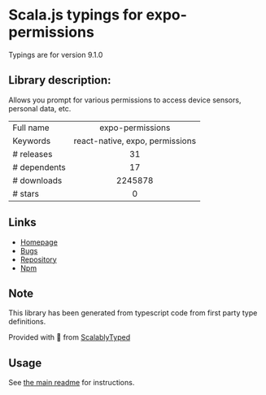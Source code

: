 
# Scala.js typings for expo-permissions

Typings are for version 9.1.0

## Library description:
Allows you prompt for various permissions to access device sensors, personal data, etc.

|                    |                 |
| ------------------ | :-------------: |
| Full name          | expo-permissions |
| Keywords           | react-native, expo, permissions |
| # releases         | 31 |
| # dependents       | 17 |
| # downloads        | 2245878 |
| # stars            | 0 |

## Links
- [Homepage](https://docs.expo.io/versions/latest/sdk/permissions/)
- [Bugs](https://github.com/expo/expo/issues)
- [Repository](https://github.com/expo/expo)
- [Npm](https://www.npmjs.com/package/expo-permissions)
    


## Note
This library has been generated from typescript code from first party type definitions.

Provided with :purple_heart: from [ScalablyTyped](https://github.com/oyvindberg/ScalablyTyped)

## Usage
See [the main readme](../../readme.md) for instructions.


